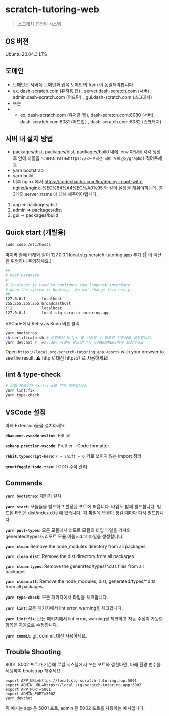 # scratch-tutoring-web
> 스크래치 튜터링 시스템

## OS 버전 
Ubuntu 20.04.3 LTS

## 도메인
- 도메인은 서버쪽 도메인과 웹쪽 도메인의 fqdn 이 동일해야합니다.
- ex. dash-scratch.com (유저용 웹) , server.dash-scratch.com (서버) , admin.dash-scratch.com (어드민) , gui.dash-scratch.com (스크래치)
- 또는
- - ex. dash-scratch.com  (유저용 웹), dash-scratch.com:8080 (서버), dash-scratch.com:8081 (어드민) , dash-scratch.com:8082 (스크래치)

## 서버 내 설치 방법
- packages/dist, packages/dist, packages/build 내에 .env 파일을 각각 생성 후 안에 내용을 ```SCHEMA_PATH=https://<프로덕션 서버 도메인>/graphql``` 적어주세요
- yarn bootstrap
- yarn build
- 이후 nginx 에서 https://codechacha.com/ko/deploy-react-with-nginx/#nginx-%EC%84%A4%EC%A0%95 와 같이 설정을 해줘야하는데, 
총 3개의 server_name 에 대해 해주어야합니다.
1. app => packages/dist
2. admin => packages/dist
3. gui => packages/build

## Quick start (개발용)
```bash
sudo code /etc/hosts
```

마지막 줄에 아래와 같이 127.0.0.1 local.stg-scratch-tutoring.app 추가 (🚨 이 액션은 위험하니 주의하세요.)

```bash
##
# Host Database
#
# localhost is used to configure the loopback interface
# when the system is booting.  Do not change this entry.
##
127.0.0.1       localhost
255.255.255.255 broadcasthost
::1             localhost
127.0.0.1       local.stg-scratch-tutoring.app
```
VSCode에서 Retry as Sudo 버튼 클릭

```bash
yarn bootstrap
sh certificate.sh # 로컬에서 https 를 사용할 수 있도록 인증서를 설치합니다.
yarn dev:hot # .env.dev 파일이 필요합니다. CODEOWNERS에게 요청하세요
```

Open `https://local.stg-scratch-tutoring.app:<port>` with your browser to see the result.
⚠️ http:// 대신 https:// 로 사용하세요!

## lint & type-check
```bash
# 타입 체크보다 lint:fix를 먼저 해야합니다.
yarn lint:fix
yarn type-check
```

## VSCode 설정
아래 Extension들을 설치하세요.

**`dbaeumer.vscode-eslint`**: ESLint

**`esbenp.prettier-vscode`**: Prettier - Code formatter

**`rbbit.typescript-hero`**: `⌥ + Shift + O` 키로 쓰이지 않는 import 정리

**`gruntfuggly.todo-tree`**: TODO 주석 관리

## Commands
**`yarn bootstrap`**: 패키지 설치

**`yarn start`**: 모듈들을 빌드하고 할당된 포트에 띄웁니다. 타입도 함께 빌드합니다. 빌드된 타입은 dist/index.d.ts 에 있습니다. 각 파일에 변경이 생길 때마다 다시 빌드합니다.

**`yarn pull-types`**: 모든 모듈에서 리모트 모듈의 타입 파일을 가져와 generated/types/<리모트 모듈 이름>.d.ts 파일을 생성합니다.

**`yarn clean`**: Remove the node_modules directory from all packages.

**`yarn clean:dist`**: Remove the dist directory from all packages.

**`yarn clean:types`**: Remove the generated/types/*.d.ts files from all packages

**`yarn clean:all`**: Remove the node_modules, dist, generated/types/*.d.ts from all packages.

**`yarn type-check`**: 모든 패키지에서 타입을 체크합니다.

**`yarn lint`**: 모든 패키지에서 lint error, warning을 체크합니다.

**`yarn lint:fix`**: 모든 패키지에서 lint error, warning을 체크하고 자동 수정이 가능한 항목은 자동으로 수정합니다.

**`yarn commit`**: git commit 대신 사용하세요.


## Trouble Shooting

8001, 8002 포트가 기존에 로컬 시스템에서 쓰는 포트와 겹친다면, 아래 환경 변수를 세팅하여 bootstrap 해주세요.

```
export APP_URL=https://local.stg-scratch-tutoring.app:5001
export ADMIN_URL=https://local.stg-scratch-tutoring.app:5002
export APP_PORT=5001
export ADMIN_PORT=5002
yarn dev:hot
```

위 예시는 app 은 5001 포트, admin 은 5002 포트를 사용하는 예시입니다.
